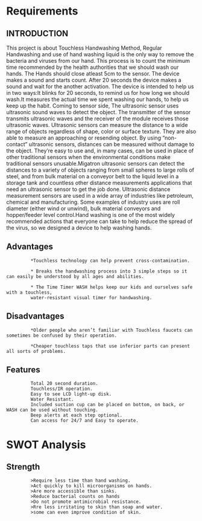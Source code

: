 # Requirements

## INTRODUCTION

This project is about Touchless Handwashing Method, Regular Handwashing and use of hand washing liquid is the only way to remove the bacteria and viruses from our hand.
This process is to count the minimum time recommended by the health authorities that we should wash our hands. The Hands should close atleast 5cm to the sensor. The device makes a sound and starts count. After 20 seconds the device makes a sound and wait for the another activation. The device is intended to help us in two ways:It blinks for 20 seconds, to remind us for how long we should wash.It measures the actual time we spent washing our hands, to help us keep up the habit. Coming to sensor side, The ultrasonic sensor uses ultrasonic sound waves to detect the object. The transmitter of the sensor transmits ultrasonic waves and the receiver of the module receives those ultrasonic waves. Ultrasonic sensors can measure the distance to a wide range of objects regardless of shape, color or surface texture. They are also able to measure an approaching or resending object. By using “non-contact” ultrasonic sensors, distances can be measured without damage to the object. They’re easy to use and, in many cases, can be used in place of other traditional sensors when the environmental conditions make traditional sensors unusable.Migatron ultrasonic sensors can detect the distances to a variety of objects ranging from small spheres to large rolls of steel, and from bulk material on a conveyor belt to the liquid level in a storage tank and countless other distance measurements applications that need an ultrasonic sensor to get the job done. Ultrasonic distance measurement sensors are used in a wide array of industries like petroleum, chemical and manufacturing. Some examples of industry uses are roll diameter (either wind or unwind), bulk material conveyors and hopper/feeder level control.Hand washing is one of the most widely recommended actions that everyone can take to help reduce the spread of the virus, so we designed a device to help washing hands.

## Advantages

             *Touchless technology can help prevent cross-contamination.
             
             * Breaks the handwashing process into 3 simple steps so it can easily be understood by all ages and abilities.
             
             * The Time Timer WASH helps keep our kids and ourselves safe with a touchless,
             water-resistant visual timer for handwashing. 
             
## Disadvantages

             *Older people who aren’t familiar with Touchless faucets can sometimes be confused by their operation.
             
             *Cheaper touchless taps that use inferior parts can present all sorts of problems.
             
## Features

             Total 20 second duration.
             Touchless/IR operation.
             Easy to see LCD light-up disk.
             Water Resistant.
             Included suction cup can be placed on bottom, on back, or WASH can be used without touching.
             Beep alerts at each step optional.
             Can access for 24/7 and Easy to operate.
            
# SWOT Analysis

## Strength

             >Require less time than hand washing.
             >Act quickly to kill microorganisms on hands.
             >Are more accessible than sinks.
             >Reduce bacterial counts on hands
             >Do not promote antimicrobial resistance.
             >Rre less irritating to skin than soap and water.
             >some can even improve condition of skin.

 
